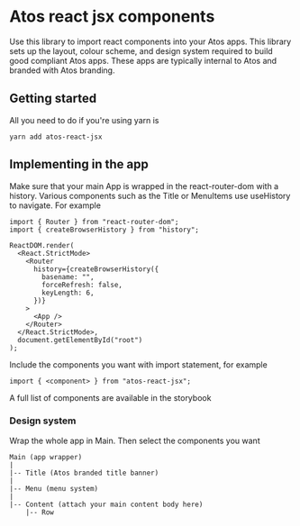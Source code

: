 # Atos react jsx components

Use this library to import react components into your Atos apps. This library sets up
the layout, colour scheme, and design system required to build good compliant Atos
apps. These apps are typically internal to Atos and branded with Atos branding.

## Getting started

All you need to do if you're using yarn is

```
yarn add atos-react-jsx
```

## Implementing in the app

Make sure that your main App is wrapped in the react-router-dom with a history. Various
components such as the Title or MenuItems use useHistory to navigate. For example

```
import { Router } from "react-router-dom";
import { createBrowserHistory } from "history";

ReactDOM.render(
  <React.StrictMode>
    <Router
      history={createBrowserHistory({
        basename: "",
        forceRefresh: false,
        keyLength: 6,
      })}
    >
      <App />
    </Router>
  </React.StrictMode>,
  document.getElementById("root")
);
```

Include the components you want with import statement, for example

```
import { <component> } from "atos-react-jsx";
```

A full list of components are available in the storybook

### Design system

Wrap the whole app in Main. Then select the components you want

```
Main (app wrapper)
|
|-- Title (Atos branded title banner)
|
|-- Menu (menu system)
|
|-- Content (attach your main content body here)
    |-- Row
```
